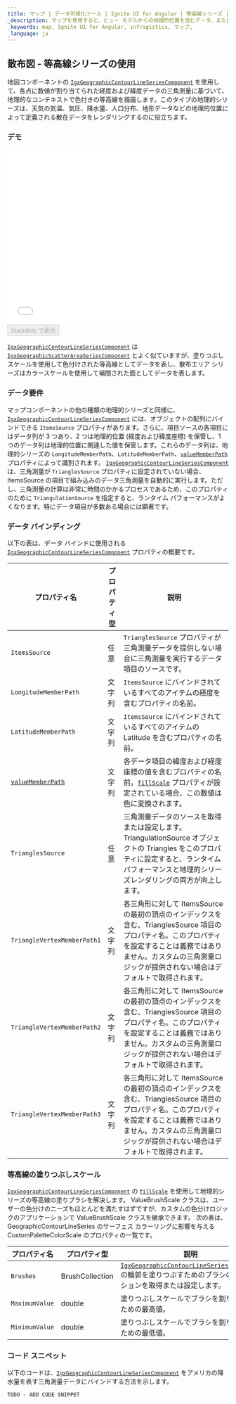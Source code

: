 ```yaml
---
title: マップ | データ可視化ツール | Ignite UI for Angular | 等高線シリーズ | Infragistics
_description: マップを使用すると、ビュー モデルからの地理的位置を含むデータ、またはシェープファイルからロードされた地理空間データを表示できます。詳細については、デモ、依存関係、使用方法、およびツールバーを参照してください。
_keywords: map, Ignite UI for Angular, infragistics, マップ,
_language: ja
---
```


## 散布図 - 等高線シリーズの使用

地図コンポーネントの [`IgxGeographicContourLineSeriesComponent`](/components/map_geographic_scatter_contour_series.html) を使用して、各点に数値が割り当てられた経度および緯度データの三角測量に基づいて、地理的なコンテキストで色付きの等高線を描画します。このタイプの地理的シリーズは、天気の気温、気圧、降水量、人口分布、地形データなどの地理的位置によって定義される散在データをレンダリングするのに役立ちます。

### デモ

<div class="sample-container loading" style="height: 400px">
    <iframe id="geo-map-type-scatter-contour-series-iframe" src='{environment:demosBaseUrl}/maps/geo-map-type-scatter-contour-series' width="100%" height="100%" seamless frameBorder="0" onload="onXPlatSampleIframeContentLoaded(this);"></iframe>
</div>
<div>
    <button data-localize="stackblitz" disabled class="stackblitz-btn"   data-iframe-id="geo-map-type-scatter-contour-series-iframe" data-demos-base-url="{environment:demosBaseUrl}">StackBlitz で表示
    </button>
</div>

<div class="divider--half"></div>

[`IgxGeographicContourLineSeriesComponent`](/components/map_geographic_scatter_contour_series.html) は [`IgxGeographicScatterAreaSeriesComponent`](/components/map_geographic_scatter_contour_series.html) とよく似ていますが、塗りつぶしスケールを使用して色付けされた等高線としてデータを表し、散布エリア シリーズはカラースケールを使用して補間された面としてデータを表します。

### データ要件

マップコンポーネントの他の種類の地理的シリーズと同様に、[`IgxGeographicContourLineSeriesComponent`](/components/map_geographic_scatter_contour_series.html) には、オブジェクトの配列にバインドできる `ItemsSource` プロパティがあります。さらに、項目ソースの各項目にはデータ列が 3 つあり、2 つは地理的位置 (経度および緯度座標) を保管し、1 つのデータ列は地理的位置に関連した値を保管します。これらのデータ列は、地理的シリーズの `LongitudeMemberPath`、`LatitudeMemberPath`、[`valueMemberPath`](/components/map_geographic_scatter_contour_series.html) プロパティによって識別されます。
[`IgxGeographicContourLineSeriesComponent`](/components/map_geographic_scatter_contour_series.html) は、三角測量が `TrianglesSource` プロパティに設定されていない場合、ItemsSource の項目で組み込みのデータ三角測量を自動的に実行します。ただし、三角測量の計算は非常に時間のかかるプロセスであるため、このプロパティのために `TriangulationSource` を指定すると、ランタイム パフォーマンスがよくなります。特にデータ項目が多数ある場合には顕著です。

### データ バインディング

以下の表は、データ バインドに使用される [`IgxGeographicContourLineSeriesComponent`](/components/map_geographic_scatter_contour_series.html) プロパティの概要です。

| プロパティ名                                                                                                                    | プロパティ型 | 説明                                                                                                                                                                         |
| ------------------------------------------------------------------------------------------------------------------------- | ------ | -------------------------------------------------------------------------------------------------------------------------------------------------------------------------- |
| `ItemsSource`                                                                                                             | 任意     | `TrianglesSource` プロパティが三角測量データを提供しない場合に三角測量を実行するデータ項目のソースです。                                                                                                              |
| `LongitudeMemberPath`                                                                                                     | 文字列    | `ItemsSource` にバインドされているすべてのアイテムの経度を含むプロパティの名前。                                                                                                                            |
| `LatitudeMemberPath`                                                                                                      | 文字列    | `ItemsSource` にバインドされているすべてのアイテムの Latitude を含むプロパティの名前。                                                                                                                    |
| [`valueMemberPath`](/components/map_geographic_scatter_contour_series.html) | 文字列    | 各データ項目の緯度および経度座標の値を含むプロパティの名前。[`fillScale`](/components/map_geographic_scatter_contour_series.html) プロパティが設定されている場合、この数値は色に変換されます。 |
| `TrianglesSource`                                                                                                         | 任意     | 三角測量データのソースを取得または設定します。TriangulationSource オブジェクトの Triangles をこのプロパティに設定すると、ランタイムパフォーマンスと地理的シリーズレンダリングの両方が向上します。                                                           |
| `TriangleVertexMemberPath1`                                                                                               | 文字列    | 各三角形に対して ItemsSource の最初の頂点のインデックスを含む、TrianglesSource 項目のプロパティ名。このプロパティを設定することは義務ではありません。カスタムの三角測量ロジックが提供されない場合はデフォルトで取得されます。                                              |
| `TriangleVertexMemberPath2`                                                                                               | 文字列    | 各三角形に対して ItemsSource の最初の頂点のインデックスを含む、TrianglesSource 項目のプロパティ名。このプロパティを設定することは義務ではありません。カスタムの三角測量ロジックが提供されない場合はデフォルトで取得されます。                                              |
| `TriangleVertexMemberPath3`                                                                                               | 文字列    | 各三角形に対して ItemsSource の最初の頂点のインデックスを含む、TrianglesSource 項目のプロパティ名。このプロパティを設定することは義務ではありません。カスタムの三角測量ロジックが提供されない場合はデフォルトで取得されます。                                              |

### 等高線の塗りつぶしスケール

[`IgxGeographicContourLineSeriesComponent`](/components/map_geographic_scatter_contour_series.html) の [`fillScale`](/components/map_geographic_scatter_contour_series.html) を使用して地理的シリーズの等高線の塗りブラシを解決します。
ValueBrushScale クラスは、ユーザーの色分けのニーズもほとんどを満たすはずですが、カスタムの色分けロジックのアプリケーションで ValueBrushScale クラスを継承できます。
次の表は、GeographicContourLineSeries のサーフェス カラーリングに影響を与える CustomPaletteColorScale のプロパティの一覧です。

| プロパティ名         | プロパティ型          | 説明                                                                                                                                                                   |
| -------------- | --------------- | -------------------------------------------------------------------------------------------------------------------------------------------------------------------- |
| `Brushes`      | BrushCollection | [`IgxGeographicContourLineSeriesComponent`](/components/map_geographic_scatter_contour_series.html) の輪郭を塗りつぶすためのブラシのコレクションを取得または設定します。 |
| `MaximumValue` | double          | 塗りつぶしスケールでブラシを割り当てるための最高値。                                                                                                                                           |
| `MinimumValue` | double          | 塗りつぶしスケールでブラシを割り当てるための最低値。                                                                                                                                           |

### コード スニペット

以下のコードは、[`IgxGeographicContourLineSeriesComponent`](/components/map_geographic_scatter_contour_series.html) をアメリカの降水量を表す三角測量データにバインドする方法を示します。

<!-- Angular -->

```html
TODO - ADD CODE SNIPPET
```
